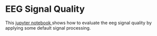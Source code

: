 # EEG Signal Quality
 
This [jupyter notebook ](https://github.com/MartinWalchshofer/EEG-Signal-Quality/blob/main/EEGSignalQuality.ipynb) shows how to evaluate the eeg signal quality by applying some default signal processing.